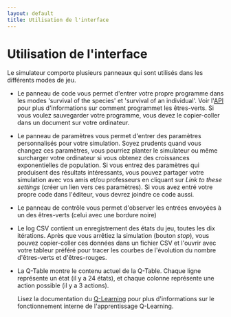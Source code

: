 ```yaml
---
layout: default
title: Utilisation de l'interface
---
```

# Utilisation de l'interface

Le simulateur comporte plusieurs panneaux qui sont utilisés dans les
différents modes de jeu.

- Le panneau de code vous permet d'entrer votre propre programme dans
  les modes 'survival of the species' et 'survival of an
  individual'. Voir l'[API](api.md) pour plus d'informations sur
  comment programmet les êtres-verts.  Si vous voulez sauvegarder
  votre programme, vous devez le copier-coller dans un document sur
  votre ordinateur.

- Le panneau de paramètres vous permet d'entrer des paramètres
  personnalisés pour votre simulation. Soyez prudents quand vous
  changez ces paramètres, vous pourriez planter le simulateur ou même
  surcharger votre ordinateur si vous obtenez des croissances
  exponentielles de population. Si vous entrez des paramètres qui
  produisent des résultats intéressants, vous pouvez partager votre
  simulation avec vos amis et/ou professeurs en cliquant sur *Link to
  these settings* (créer un lien vers ces paramètres). Si vous avez
  entré votre propre code dans l'éditeur, vous devrez joindre ce code
  aussi.

- Le panneau de contrôle vous permet d'observer les entrées envoyées à
  un des êtres-verts (celui avec une bordure noire)

- Le log CSV contient un enregistrement des états du jeu, toutes les
  dix itérations. Après que vous arrêtiez la simulation (bouton
  *stop*), vous pouvez copier-coller ces données dans un fichier CSV
  et l'ouvrir avec votre tableur préféré pour tracer les courbes de
  l'évolution du nombre d'êtres-verts et d'êtres-rouges.

- La Q-Table montre le contenu actuel de la Q-Table. Chaque ligne
  représente un état (il y a 24 états), et chaque colonne représente
  une action possible (il y a 3 actions).
    
    Lisez la documentation du [Q-Learning](qlearning.md) pour plus
    d'informations sur le fonctionnement interne de l'apprentissage
    Q-Learning.
